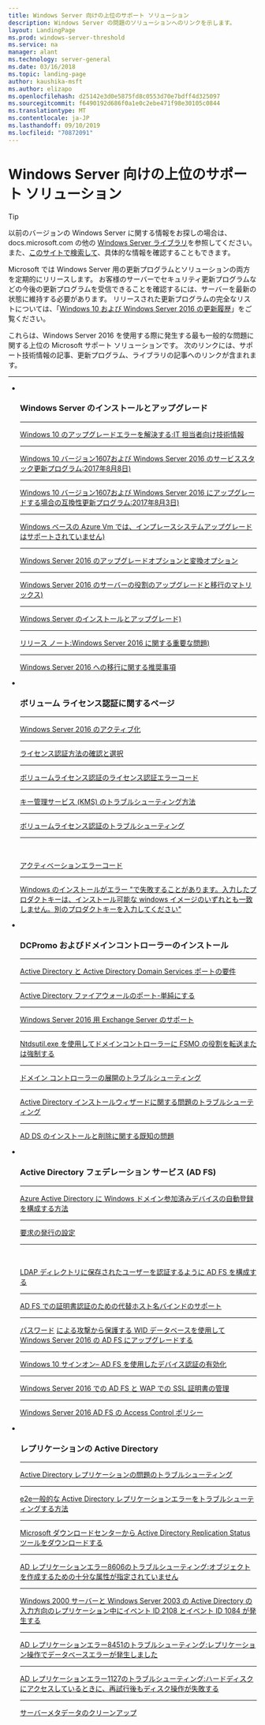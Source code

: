 ```yaml
---
title: Windows Server 向けの上位のサポート ソリューション
description: Windows Server の問題のソリューションへのリンクを示します。
layout: LandingPage
ms.prod: windows-server-threshold
ms.service: na
manager: alant
ms.technology: server-general
ms.date: 03/16/2018
ms.topic: landing-page
author: kaushika-msft
ms.author: elizapo
ms.openlocfilehash: d25142e3d0e5875fd8c0553d70e7bdff4d325097
ms.sourcegitcommit: f6490192d686f0a1e0c2ebe471f98e30105c0844
ms.translationtype: MT
ms.contentlocale: ja-JP
ms.lasthandoff: 09/10/2019
ms.locfileid: "70872091"
---
```

# <a name="top-support-solutions-for-windows-server"></a>Windows Server 向けの上位のサポート ソリューション

>[!TIP]
> 以前のバージョンの Windows Server に関する情報をお探しの場合は、 docs.microsoft.com の他の [Windows Server ライブラリ](/previous-versions/windows/)を参照してください。 また、[このサイトで検索して](https://docs.microsoft.com/search/index?search=Windows+Server&dataSource=previousVersions)、具体的な情報を確認することもできます。

Microsoft では Windows Server 用の更新プログラムとソリューションの両方を定期的にリリースします。 お客様のサーバーでセキュリティ更新プログラムなどの今後の更新プログラムを受信できることを確認するには、サーバーを最新の状態に維持する必要があります。 リリースされた更新プログラムの完全なリストについては、「[Windows 10 および Windows Server 2016 の更新履歴](https://support.microsoft.com/en-us/help/4000825/windows-10-windows-server-2016-update-history)」をご覧ください。

これらは、Windows Server 2016 を使用する際に発生する最も一般的な問題に関する上位の Microsoft サポート ソリューションです。 次のリンクには、サポート技術情報の記事、更新プログラム、ライブラリの記事へのリンクが含まれます。

<HR />

<ul class="cardsF panelContent">
<li>
        <div class="cardSize">
            <div class="cardPadding">
                <div class="card">
                    <div class="cardImageOuter">
                        <div class="cardImage">
                            <img src="../media/i-troubleshoot.svg" alt="" />
                        </div>
                    </div>
                    <div class="cardText">
                        <h3>Windows Server のインストールとアップグレード</h3>
<hr> 
                        <a href="\windows\deployment\upgrade\resolve-windows-10-upgrade-errors">Windows 10 のアップグレードエラーを解決する:IT 担当者向け技術情報</a>
<hr> 
                        <p><a href="https://support.microsoft.com/en-US/help/4035631">Windows 10 バージョン1607および Windows Server 2016 のサービススタック更新プログラム:2017年8月8日)</a></p>
<hr> 
                        <p><a href="https://support.microsoft.com/en-US/help/4033524">Windows 10 バージョン1607および Windows Server 2016 にアップグレードする場合の互換性更新プログラム:2017年8月3日)</a></p>
<hr>
                        <p><a href="https://support.microsoft.com/en-US/help/4014997">Windows ベースの Azure Vm では、インプレースシステムアップグレードはサポートされていません)</a></p>
<hr>
                        <p><a href="..\get-started\supported-upgrade-paths.md">Windows Server 2016 のアップグレードオプションと変換オプション</a></p>
<hr>
                       <p><a href="..\get-started\server-role-upgradeability-table.md">Windows Server 2016 のサーバーの役割のアップグレードと移行のマトリックス)</a></p>
<hr>
                       <p><a href="..\get-started\installation-and-upgrade.md">Windows Server のインストールとアップグレード)</a></p>
<hr>
                       <p><a href="..\get-started\windows-server-2016-ga-release-notes.md">リリース ノート:Windows Server 2016 に関する重要な問題)</a></p>
<hr>
                       <p><a href="..\get-started\recommendations-moving-to-server2016.md">Windows Server 2016 への移行に関する推奨事項</a></p>
                    </div>
                </div>
            </div>
        </div>
    </li>
<li>
 <div class="cardSize">
            <div class="cardPadding">
                <div class="card">
                    <div class="cardImageOuter">
                        <div class="cardImage">
                            <img src="../media/i-troubleshoot.svg" alt="" />
                        </div>
                    </div>
                    <div class="cardText">
                        <h3>ボリューム ライセンス認証に関するページ</h3>
<hr> 
                        <a href="../get-started/server-2016-activation.md">Windows Server 2016 のアクティブ化</a>
<hr>
                        <p><a href="https://technet.microsoft.com/library/jj134256(ws.11).aspx">ライセンス認証方法の確認と選択</a></p>
<hr>
                        <p><a href="https://technet.microsoft.com/library/dn502528.aspx">ボリュームライセンス認証のライセンス認証エラーコード</a></p>
<hr>
                        <p><a href="https://technet.microsoft.com/library/ee939272.aspx">キー管理サービス (KMS) のトラブルシューティング方法</a></p>
<hr>
                        <p><a href="https://technet.microsoft.com/library/ff793439.aspx">ボリュームライセンス認証のトラブルシューティング</a></p>
<hr><br/>                        <p><a href="https://technet.microsoft.com/library/ff793399.aspx">アクティベーションエラーコード</a></p>
<hr>
                        <p><a href="https://support.microsoft.com/help/2796988/windows-8-or-windows-server-2012-installation-may-fail-with-error-mess">Windows のインストールがエラー &quot;で失敗することがあります。入力したプロダクトキーは、インストール可能な windows イメージのいずれとも一致しません。別のプロダクトキーを入力してください&quot;</a></p>
                    </div>
                </div>
            </div>
        </div>
    </li>
<li>
 <div class="cardSize">
            <div class="cardPadding">
                <div class="card">
                    <div class="cardImageOuter">
                        <div class="cardImage">
                            <img src="../media/i-troubleshoot.svg" alt="" />
                        </div>
                    </div>
                    <div class="cardText">
                        <h3>DCPromo およびドメインコントローラーのインストール</h3>
<hr> 
                        <a href="https://technet.microsoft.com/library/dd772723(v=ws.10).aspx">Active Directory と Active Directory Domain Services ポートの要件</a>
<hr>
                        <p> <a href="http://blogs.msmvps.com/acefekay/2011/11/01/active-directory-firewall-ports-let-s-try-to-make-this-simple/">Active Directory ファイアウォールのポート-単純にする</a></p>
<hr>
                        <p><a href="https://technet.microsoft.com/library/ff728623(v=exchg.150).aspx">Windows Server 2016 用 Exchange Server のサポート</a></p>
<hr>
                        <p><a href="https://support.microsoft.com/kb/255504">Ntdsutil.exe を使用してドメインコントローラーに FSMO の役割を転送または強制する</a></p>
<hr>
                        <p><a href="../identity/ad-ds/deploy/troubleshooting-domain-controller-deployment.md">ドメイン コントローラーの展開のトラブルシューティング</a></p>
<hr>
                        <p><a href="https://msdn.microsoft.com/library/bb727058.aspx">Active Directory インストールウィザードに関する問題のトラブルシューティング</a></p>
<hr>
                        <p><a href="https://technet.microsoft.com/library/cc754463(v=ws.10).aspx">AD DS のインストールと削除に関する既知の問題</a></p>
                      </div>
                 </div>
            </div>
        </div>
    </li>
<li>
 <div class="cardSize">
            <div class="cardPadding">
                <div class="card">
                    <div class="cardImageOuter">
                        <div class="cardImage">
                            <img src="../media/i-troubleshoot.svg" alt="" />
                        </div>
                    </div>
                    <div class="cardText">
                        <h3>Active Directory フェデレーション サービス (AD FS)</h3>
<hr> 
                        <a href="/azure/active-directory/active-directory-conditional-access-automatic-device-registration-setup">Azure Active Directory に Windows ドメイン参加済みデバイスの自動登録を構成する方法</a>
<hr>
                        <p><a href="/azure/active-directory/device-management-hybrid-azuread-joined-devices-setup#step-2-setup-issuance-of-claims">要求の発行の設定</a></p>
<hr><br/>                        <p><a href="../identity/ad-fs/operations/configure-ad-fs-to-authenticate-users-stored-in-ldap-directories.md">LDAP ディレクトリに保存されたユーザーを認証するように AD FS を構成する</a></p>
<hr>
                        <p><a href="../identity/ad-fs/operations/ad-fs-support-for-alternate-hostname-binding-for-certificate-authentication.md">AD FS での証明書認証のための代替ホスト名バインドのサポート</a></p>
<hr>
                        <p><a href="https://blogs.technet.microsoft.com/tspring/2017/01/20/federated-to-microsoft-cloud-and-account-lockouts/">パスワード</a>
                        <a href="../identity/ad-fs/deployment/upgrading-to-ad-fs-in-windows-server-2016.md">による攻撃から保護する WID データベースを使用して Windows Server 2016 の AD FS にアップグレードする</a></p>
<hr>
                        <p><a href="../identity/ad-fs/operations/configure-device-based-conditional-access-on-premises.md">Windows 10 サインオン– AD FS を使用したデバイス認証の有効化</a></p>
<hr>
                        <p><a href="../identity/ad-fs/operations/manage-ssl-certificates-ad-fs-wap-2016.md">Windows Server 2016 での AD FS と WAP での SSL 証明書の管理</a></p>
<hr>
                        <p><a href="../identity/ad-fs/operations/access-control-policies-in-ad-fs.md">Windows Server 2016 AD FS の Access Control ポリシー</a></p>
                      </div>
                 </div>
            </div>
        </div>
    </li>
<li>
 <div class="cardSize">
            <div class="cardPadding">
                <div class="card">
                    <div class="cardImageOuter">
                        <div class="cardImage">
                            <img src="../media/i-troubleshoot.svg" alt="" />
                        </div>
                    </div>
                    <div class="cardText">
                        <h3>レプリケーションの Active Directory</h3>
<hr> 
                         <a href="../identity/ad-ds/manage/troubleshoot/troubleshooting-active-directory-replication-problems.md">Active Directory レプリケーションの問題のトラブルシューティング</a>
<hr>
                         <a href="https://www.microsoft.com/en-in/download/details.aspx?id=30005">e2e一般的な Active Directory レプリケーションエラーをトラブルシューティングする方法</a>
<hr>
                         <a href="https://support.microsoft.com/kb/3108513">Microsoft ダウンロードセンターから Active Directory Replication Status ツールをダウンロードする</a>
<hr>
                         <a href="https://support.microsoft.com/kb/2028495">AD レプリケーションエラー8606のトラブルシューティング:オブジェクトを作成するための十分な属性が指定されていません</a></p>
<hr>
                         <a href="https://support.microsoft.com/kb/837932">Windows 2000 サーバーと Windows Server 2003 の Active Directory の入力方向のレプリケーション中にイベント ID 2108 とイベント ID 1084 が発生する</a>
<hr>
                         <a href="https://support.microsoft.com/kb/2645996">AD レプリケーションエラー8451のトラブルシューティング:レプリケーション操作でデータベースエラーが発生しました</a>
<hr>
                         <a href="https://support.microsoft.com/kb/2025726">AD レプリケーションエラー1127のトラブルシューティング:ハードディスクにアクセスしているときに、再試行後もディスク操作が失敗する</a>
<hr>
                         <a href="https://technet.microsoft.com/library/cc816907.aspx">サーバーメタデータのクリーンアップ</a>
                    </div>
                </div>
            </div>
        </div>
    </li>
</ul>